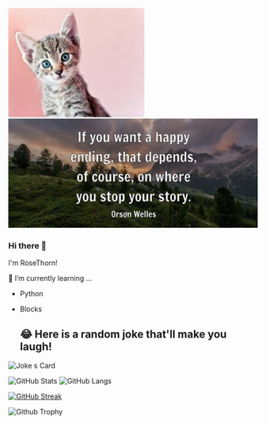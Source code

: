  <img src="images (1).jpeg" width="275" height="220" alt="RoseThorn78" />  <img src="Screenshot 2023-02-19 16.48.11.png" width="565" height="220" alt="RoseThorn78" />

### Hi there 👋

I'm RoseThorn!

🌱 I’m currently learning ...
   - Python
   - Blocks
   
      ## 😂 Here is a random joke that'll make you laugh!
   ![Joke
   s Card](https://readme-jokes.vercel.app/api)
   
   ![GitHub Stats](https://github-readme-stats.vercel.app/api?username=RoseThorn78&show_icons=true&theme=tokyonight) ![GitHub Langs](https://github-readme-stats.vercel.app/api/top-langs/?username=RoseThorn78&layout=compact&theme=tokyonight)

   
   [![GitHub Streak](https://github-readme-streak-stats.herokuapp.com?user=RoseThorn78&theme=tokyonight)](https://git.io/streak-stats)
   
   ![Github Trophy](https://github-profile-trophy.vercel.app/?username=RoseThorn78&theme=tokyonight)

<!--
**RoseThorn78/RoseThorn78** is a ✨ _special_ ✨ repository because its `README.md` (this file) appears on your GitHub profile.

Here are some ideas to get you started:

- 🔭 I’m currently working on ...
- 🌱 I’m currently learning ...
- 👯 I’m looking to collaborate on ...
- 🤔 I’m looking for help with ...
- 💬 Ask me about ...
- 📫 How to reach me: ...
- 😄 Pronouns: ...
- ⚡ Fun fact: ...
- 🏅 Acheivements: ...
-->
